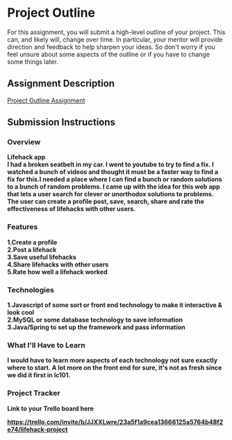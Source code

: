 # Project Outline
For this assignment, you will submit a high-level outline of your project. This can, and likely will, change over time. In particular, your mentor will provide direction and feedback to help sharpen your ideas. So don't worry if you feel unsure about some aspects of the outline or if you have to change some things later.

## Assignment Description
[Project Outline Assignment](https://education.launchcode.org/liftoff/modules/assignments/project-outline)

## Submission Instructions

### Overview
<b> Lifehack app <b/> <br/>
I had a broken seatbelt in my car. I went to youtube to try to find a fix. I watched a bunch of videos and thought it must be a faster way to find a fix for this.I needed a place where I can find a bunch or random solutions to a bunch of random problems. I came up with the idea for this web app that lets a user search for clever or unorthodox solutions to problems. The user can create a profile post, save, search, share and rate the effectiveness of lifehacks with other users.

### Features

1.Create a profile <br/>
2.Post a lifehack <br/>
3.Save useful lifehacks <br/>
4.Share lifehacks with other users <br/>
5.Rate how well a lifehack worked

### Technologies

1.Javascript of some sort or front end technology to make it interactive & look cool <br/>
2.MySQL or some database technology to save information  <br/>
3.Java/Spring to set up the framework and pass information  <br/>

### What I'll Have to Learn

I would have to learn more aspects of each technology not sure exactly where to start. A lot more on the front end for sure, it's not as fresh since we did it first in lc101.

### Project Tracker
Link to your Trello board here

https://trello.com/invite/b/JJXXLwre/23a5f1a9cea13666125a5764b48f2e74/lifehack-project
